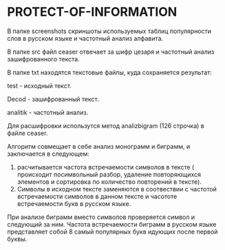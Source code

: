# PROTECT-OF-INFORMATION
В папке screenshots скриншоты используемых таблиц популярности слов в русском языке и частотный анализ алфавита.

В папке src файл ceaser отвечает за шифр цезаря и частотный анализ зашифрованного текста.

В папке txt находятся текстовые файлы, куда сохраняется результат:

test - исходный текст.

Decod - зашифрованный текст.

analitik - частотный анализ.

Для расшифровки использутся метод analizbigram (126 строчка) в файле ceaser.

Алгоритм совмещает в себе анализ монограмм и биграмм, и заключается в следующем:

  1. расчитывается частота встречаемости символов в тексте ( происходит посимвольный разбор, удаление повторяющихся элементов и сортировка по количество повторений в тексте).
  2. Символы в исходном тексте заменяются в соотвествии с частотой встречаемости символов в данном тексте и часототе встречаемости букв в русском языке.

При анализе биграмм вместо символов проверяется символ и следующий за ним.
Частота встречаемости биграмм в русском языке представляет собой 8 самый популярных букв идующих после первой буквы.
